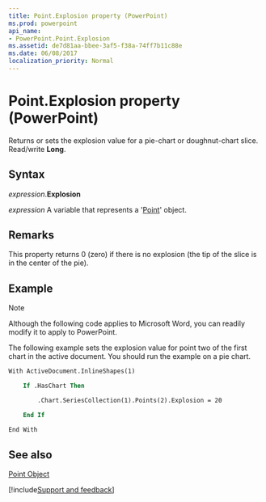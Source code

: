 ```yaml
---
title: Point.Explosion property (PowerPoint)
ms.prod: powerpoint
api_name:
- PowerPoint.Point.Explosion
ms.assetid: de7d81aa-bbee-3af5-f38a-74ff7b11c88e
ms.date: 06/08/2017
localization_priority: Normal
---
```



# Point.Explosion property (PowerPoint)

Returns or sets the explosion value for a pie-chart or doughnut-chart slice. Read/write **Long**.


## Syntax

_expression_.**Explosion**

_expression_ A variable that represents a '[Point](PowerPoint.Point.md)' object.


## Remarks

This property returns 0 (zero) if there is no explosion (the tip of the slice is in the center of the pie). 


## Example




> [!NOTE] 
> Although the following code applies to Microsoft Word, you can readily modify it to apply to PowerPoint.

The following example sets the explosion value for point two of the first chart in the active document. You should run the example on a pie chart.




```vb
With ActiveDocument.InlineShapes(1)

    If .HasChart Then

        .Chart.SeriesCollection(1).Points(2).Explosion = 20

    End If

End With
```


## See also


[Point Object](PowerPoint.Point.md)

[!include[Support and feedback](~/includes/feedback-boilerplate.md)]